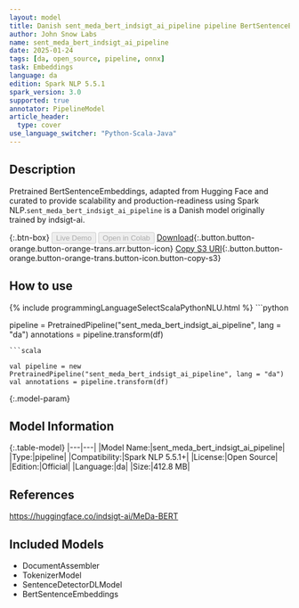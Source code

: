 ```yaml
---
layout: model
title: Danish sent_meda_bert_indsigt_ai_pipeline pipeline BertSentenceEmbeddings from indsigt-ai
author: John Snow Labs
name: sent_meda_bert_indsigt_ai_pipeline
date: 2025-01-24
tags: [da, open_source, pipeline, onnx]
task: Embeddings
language: da
edition: Spark NLP 5.5.1
spark_version: 3.0
supported: true
annotator: PipelineModel
article_header:
  type: cover
use_language_switcher: "Python-Scala-Java"
---
```


## Description

Pretrained BertSentenceEmbeddings, adapted from Hugging Face and curated to provide scalability and production-readiness using Spark NLP.`sent_meda_bert_indsigt_ai_pipeline` is a Danish model originally trained by indsigt-ai.

{:.btn-box}
<button class="button button-orange" disabled>Live Demo</button>
<button class="button button-orange" disabled>Open in Colab</button>
[Download](https://s3.amazonaws.com/auxdata.johnsnowlabs.com/public/models/sent_meda_bert_indsigt_ai_pipeline_da_5.5.1_3.0_1737746069528.zip){:.button.button-orange.button-orange-trans.arr.button-icon}
[Copy S3 URI](s3://auxdata.johnsnowlabs.com/public/models/sent_meda_bert_indsigt_ai_pipeline_da_5.5.1_3.0_1737746069528.zip){:.button.button-orange.button-orange-trans.button-icon.button-copy-s3}

## How to use



<div class="tabs-box" markdown="1">
{% include programmingLanguageSelectScalaPythonNLU.html %}
```python

pipeline = PretrainedPipeline("sent_meda_bert_indsigt_ai_pipeline", lang = "da")
annotations =  pipeline.transform(df)   

```
```scala

val pipeline = new PretrainedPipeline("sent_meda_bert_indsigt_ai_pipeline", lang = "da")
val annotations = pipeline.transform(df)

```
</div>

{:.model-param}
## Model Information

{:.table-model}
|---|---|
|Model Name:|sent_meda_bert_indsigt_ai_pipeline|
|Type:|pipeline|
|Compatibility:|Spark NLP 5.5.1+|
|License:|Open Source|
|Edition:|Official|
|Language:|da|
|Size:|412.8 MB|

## References

https://huggingface.co/indsigt-ai/MeDa-BERT

## Included Models

- DocumentAssembler
- TokenizerModel
- SentenceDetectorDLModel
- BertSentenceEmbeddings